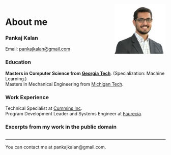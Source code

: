 <img style="float: right; margin-left: 5px;" src="https://github.com/pkalan-gatech/pkalan-gatech.github.io/blob/main/myfirstbook/dp_transparent.png?raw=true" width="160">

# About me

### Pankaj Kalan
Email: pankajkalan@gmail.com


### Education
<b>Masters in Computer Science from <a href="https://www.cc.gatech.edu/news/graduate-computer-science-programs-climb-latest-national-rankings">Georgia Tech</a></b>. (Specialization: Machine Learning.)\
Masters in Mechanical Engineering from <a href="https://www.mtu.edu/">Michigan Tech</a>.

### Work Experience
Technical Specialist at <a href="https://www.cummins.com/">Cummins Inc</a>.\
Program Development Leader and Systems Engineer at <a href="https://www.faurecia.com/en">Faurecia</a>.

### Excerpts from my work in the public domain
```{tableofcontents}
```
<hr>
You can contact me at pankajkalan@gmail.com.

<!--
Copy paste this in terminal for quick website update:
poetry run jupyter-book build myfirstbook &&  git add -A && git commit -m "publish" && git push && poetry run ghp-import -n -p -f myfirstbook/_build/html

Reference: https://medium.com/@dr.junghoonson/simplest-way-to-publish-your-jupyter-notebooks-on-the-open-web-using-jupyter-book-and-github-pages-eea144031d6f
-->